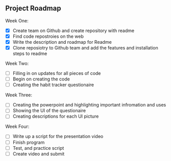 ## Project Roadmap
Week One:
- [x]  Create team on Github and create repository with readme
- [x] Find code repostroies on the web
- [x] Write the description and roadmap for Readme
- [x]  Clone reposiotry to Github team and add the features and installation steps to readme
      
Week Two:
- [ ] Filling in on updates for all pieces of code
- [ ] Begin on creating the code
- [ ] Creating the habit tracker questionaire
      
Week Three:
- [ ] Creating the powerpoint and highlighting important infromation and uses
- [ ] Showing the UI of the questionaire
- [ ] Creating descriptions for each UI picture
      
Week Four:
- [ ] Write up a script for the presentation video
- [ ] Finish program
- [ ] Test, and practice script
- [ ] Create video and submit
